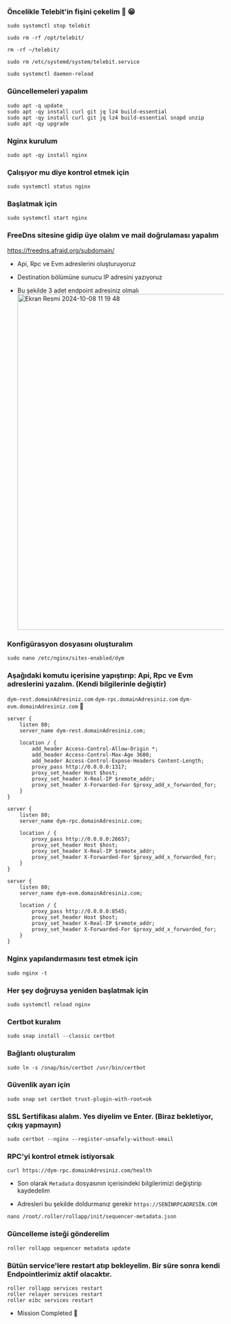 ### Öncelikle Telebit'in fişini çekelim 🧨 😁


```
sudo systemctl stop telebit
```

```
sudo rm -rf /opt/telebit/
```

```
rm -rf ~/telebit/
```

```
sudo rm /etc/systemd/system/telebit.service
```

```
sudo systemctl daemon-reload
```


### Güncellemeleri yapalım

```
sudo apt -q update
sudo apt -qy install curl git jq lz4 build-essential
sudo apt -qy install curl git jq lz4 build-essential snapd unzip
sudo apt -qy upgrade
```

### Nginx kurulum

```
sudo apt -qy install nginx
```


### Çalışıyor mu diye kontrol etmek için

```
sudo systemctl status nginx
```

### Başlatmak için

```
sudo systemctl start nginx
```


### FreeDns sitesine gidip üye olalım ve mail doğrulaması yapalım

https://freedns.afraid.org/subdomain/

* Api, Rpc ve Evm adreslerini oluşturuyoruz
* Destination bölümüne sunucu IP adresini yazıyoruz

* Bu şekilde 3 adet endpoint adresiniz olmalı <img width="781" alt="Ekran Resmi 2024-10-08 11 19 48" src="https://github.com/user-attachments/assets/e3323e9e-7e18-4a54-a900-bbb9c70616e2">

### Konfigürasyon dosyasını oluşturalım

```
sudo nano /etc/nginx/sites-enabled/dym
```


### Aşağıdaki komutu içerisine yapıştırıp: Api, Rpc ve Evm adreslerini yazalım. (Kendi bilgilerinle değiştir)

`dym-rest.domainAdresiniz.com` `dym-rpc.domainAdresiniz.com` `dym-evm.domainAdresiniz.com` 🧨

```
server {
    listen 80;
    server_name dym-rest.domainAdresiniz.com;

    location / {
        add_header Access-Control-Allow-Origin *;
        add_header Access-Control-Max-Age 3600;
        add_header Access-Control-Expose-Headers Content-Length;
        proxy_pass http://0.0.0.0:1317;
        proxy_set_header Host $host;
        proxy_set_header X-Real-IP $remote_addr;
        proxy_set_header X-Forwarded-For $proxy_add_x_forwarded_for;
    }
}

server {
    listen 80;
    server_name dym-rpc.domainAdresiniz.com;

    location / {
        proxy_pass http://0.0.0.0:26657;
        proxy_set_header Host $host;
        proxy_set_header X-Real-IP $remote_addr;
        proxy_set_header X-Forwarded-For $proxy_add_x_forwarded_for;
    }
}

server {
    listen 80;
    server_name dym-evm.domainAdresiniz.com;

    location / {
        proxy_pass http://0.0.0.0:8545;
        proxy_set_header Host $host;
        proxy_set_header X-Real-IP $remote_addr;
        proxy_set_header X-Forwarded-For $proxy_add_x_forwarded_for;
    }
}
```


### Nginx yapılandırmasını test etmek için

```
sudo nginx -t
```

### Her şey doğruysa yeniden başlatmak için
```
sudo systemctl reload nginx
```

### Certbot kuralım
```
sudo snap install --classic certbot
```

### Bağlantı oluşturalım

```
sudo ln -s /snap/bin/certbot /usr/bin/certbot
```

### Güvenlik ayarı için

```
sudo snap set certbot trust-plugin-with-root=ok
```

### SSL Sertifikası alalım. Yes diyelim ve Enter. (Biraz bekletiyor, çıkış yapmayın)

```
sudo certbot --nginx --register-unsafely-without-email
```


### RPC'yi kontrol etmek istiyorsak

```
curl https://dym-rpc.domainAdresiniz.com/health
```

* Son olarak `Metadata` dosyasının içerisindeki bilgilerimizi değiştirip kaydedelim

* Adresleri bu şekilde doldurmanız gerekir `https://SENİNRPCADRESİN.COM`


```
nano /root/.roller/rollapp/init/sequencer-metadata.json
```

### Güncelleme isteği gönderelim

```
roller rollapp sequencer metadata update
```



### Bütün service'lere restart atıp bekleyelim. Bir süre sonra kendi Endpointlerimiz aktif olacaktır.

```
roller rollapp services restart
roller relayer services restart
roller eibc services restart
```

* Mission Completed 🐅
